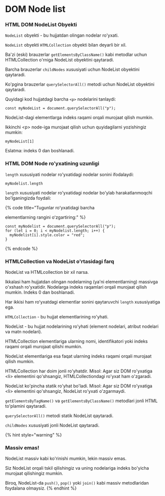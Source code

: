# DOM Node list

### HTML DOM NodeList Obyekti

`NodeList` obyekti - bu hujjatdan olingan nodelar ro'yxati.

`NodeList` obyekti `HTMLCollection` obyekti bilan deyarli bir xil.

Ba'zi (eski) brauzerlar `getElementsByClassName()` kabi metodlar uchun HTMLCollection o'rniga NodeList obyektini qaytaradi.

Barcha brauzerlar `childNodes` xususiyati uchun NodeList obyektini qaytaradi.&#x20;

Ko'pgina brauzerlar `querySelectorAll()` metodi uchun NodeList obyektini qaytaradi.

Quyidagi kod hujjatdagi barcha `<p>` nodelarini tanlaydi:

```
const myNodeList = document.querySelectorAll("p");
```

NodeList-dagi elementlarga indeks raqami orqali murojaat qilish mumkin.

Ikkinchi \<p> node-iga murojaat qilish uchun quyidagilarni yozishingiz mumkin:

```
myNodeList[1]
```

Eslatma: indeks 0 dan boshlanadi.

### HTML DOM Node roʻyxatining uzunligi

`length` xususiyati nodelar ro'yxatidagi nodelar sonini ifodalaydi:

```
myNodelist.length
```

`length` xususiyati nodelar ro'yxatidagi nodelar bo'ylab harakatlanmoqchi bo'lganingizda foydali:

{% code title="Tugunlar roʻyxatidagi barcha <p> elementlarning rangini oʻzgartiring:" %}
```
const myNodelist = document.querySelectorAll("p");
for (let i = 0; i < myNodelist.length; i++) {
  myNodelist[i].style.color = "red";
}
```
{% endcode %}

### HTMLCollection va NodeList o'rtasidagi farq

NodeList va HTMLcollection bir xil narsa.

Ikkalasi ham hujjatdan olingan nodelarning (ya'ni elementlarning) massivga o'xshash ro'yxatidir. Nodelarga indeks raqamlari orqali murojaat qilish mumkin. Indeks 0 dan boshlanadi.

Har ikkisi ham roʻyxatdagi elementlar sonini qaytaruvchi `length` xususiyatiga ega.

`HTMLCollection` - bu hujjat elementlarining ro'yhati.

NodeList - bu hujjat nodelarining ro'yhati (element nodelari, atribut nodelari va matn nodelari).

HTMLCollection elementlariga ularning nomi, identifikatori yoki indeks raqami orqali murojaat qilishi mumkin.

NodeList elementlariga esa faqat ularning indeks raqami orqali murojaat qilish mumkin.

HTMLCollection har doim jonli ro'yhatdir. Misol: Agar siz DOM ro'yxatiga \<li> elementini qo'shsangiz, HTMLCollectiondagi ro'yxat ham o'zgaradi.

NodeList ko'pincha statik ro'yhat bo'ladi. Misol: Agar siz DOM ro'yxatiga \<li> elementini qo'shsangiz, NodeList ro'yxati o'zgarmaydi.

`getElementsByTagName()` va `getElementsByClassName()` metodlari jonli HTML to'plamini qaytaradi.

`querySelectorAll()` metodi statik NodeList qaytaradi.

`childNodes` xususiyati jonli NodeList qaytaradi.

{% hint style="warning" %}
### Massiv emas!

NodeList massiv kabi ko'rinishi mumkin, lekin massiv emas.

Siz NodeList orqali tskil qilishingiz va uning nodelariga indeks bo'yicha murojaat qilishingiz mumkin.

Biroq, NodeList-da `push()`, `pop()` yoki `join()` kabi massiv metodlaridan foydalana olmaysiz.
{% endhint %}
